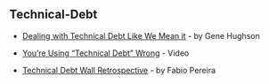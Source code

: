 ## Technical-Debt

- [Dealing with Technical Debt Like We Mean it](https://medium.com/@GeneHughson/dealing-with-technical-debt-like-we-mean-it-155a98a39f1c) - by Gene Hughson

- [You’re Using “Technical Debt” Wrong](https://www.solutionsiq.com/resource/agile-amped-podcast/doc-norton-sez-youre-using-technical-debt-wrong-at-agile2016/) - Video

- [Technical Debt Wall Retrospective](http://fabiopereira.me/blog/2009/09/01/technical-debt-retrospective/) - by Fabio Pereira